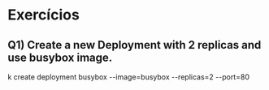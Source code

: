 # Exercícios

## Q1) Create a new Deployment with 2 replicas and use busybox image.

k create deployment busybox --image=busybox --replicas=2 --port=80

